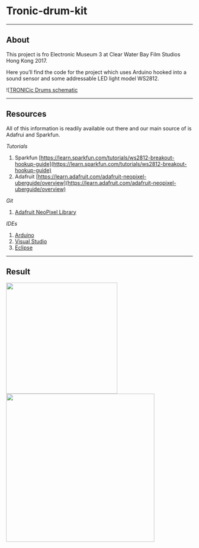 # Tronic-drum-kit 

-----  
## About 
This project is fro Electronic Museum 3 at Clear Water Bay Film Studios Hong Kong 2017. 

Here you’ll find the code for the project which uses Arduino hooked into a sound sensor and some addressable LED light model WS2812.

![[TRONICic Drums schematic](https://github.com/zipatrick/tronic-drum-kitmaster/images/tronic-schematic.png)

----- 

## Resources 
All of this information is readily available out there and our main source of is Adafrui and Sparkfun.

_Tutorials_ 
1. Sparkfun [https://learn.sparkfun.com/tutorials/ws2812-breakout-hookup-guide](https://learn.sparkfun.com/tutorials/ws2812-breakout-hookup-guide)
1. Adafruit [https://learn.adafruit.com/adafruit-neopixel-uberguide/overview](https://learn.adafruit.com/adafruit-neopixel-uberguide/overview)

_Git_ 
1. [Adafruit NeoPixel Library](https://github.com/adafruit/Adafruit_NeoPixel)

_IDEs_ 
1. [Arduino](https://www.arduino.cc/en/Main/Software)
1. [Visual Studio](http://playground.arduino.cc/Code/VisualStudio)
1. [Eclipse](http://playground.arduino.cc/Code/Eclipse)

-----

## Result

<img src="https://raw.githubusercontent.com/zipatrick/tronic-drum-kit/master/medias/2017-02-11-event.png" width="300"> 
<img src="https://raw.githubusercontent.com/zipatrick/tronic-drum-kit/master/medias/demo.gif" width="400"> 
